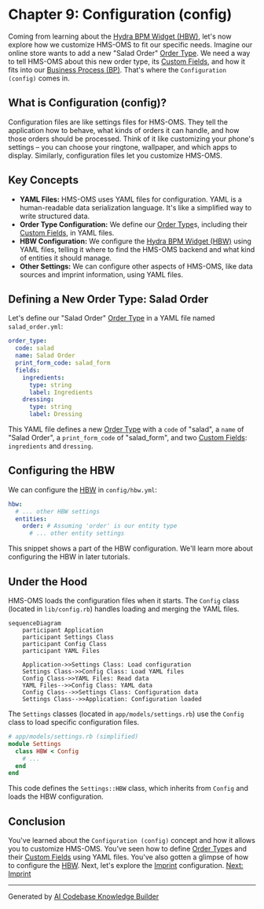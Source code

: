 # Chapter 9: Configuration (config)

Coming from learning about the [Hydra BPM Widget (HBW)](08_hydra_bpm_widget__hbw_.md), let's now explore how we customize HMS-OMS to fit our specific needs.  Imagine our online store wants to add a new "Salad Order" [Order Type](03_order_type.md).  We need a way to tell HMS-OMS about this new order type, its [Custom Fields](07_custom_fields.md), and how it fits into our [Business Process (BP)](04_business_process__bp_.md). That's where the `Configuration (config)` comes in.

## What is Configuration (config)?

Configuration files are like settings files for HMS-OMS. They tell the application how to behave, what kinds of orders it can handle, and how those orders should be processed.  Think of it like customizing your phone's settings – you can choose your ringtone, wallpaper, and which apps to display.  Similarly, configuration files let you customize HMS-OMS.

## Key Concepts

* **YAML Files:** HMS-OMS uses YAML files for configuration. YAML is a human-readable data serialization language. It's like a simplified way to write structured data.
* **Order Type Configuration:**  We define our [Order Type](03_order_type.md)s, including their [Custom Fields](07_custom_fields.md), in YAML files.
* **HBW Configuration:** We configure the [Hydra BPM Widget (HBW)](08_hydra_bpm_widget__hbw_.md) using YAML files, telling it where to find the HMS-OMS backend and what kind of entities it should manage.
* **Other Settings:**  We can configure other aspects of HMS-OMS, like data sources and imprint information, using YAML files.

## Defining a New Order Type: Salad Order

Let's define our "Salad Order" [Order Type](03_order_type.md) in a YAML file named `salad_order.yml`:

```yaml
order_type:
  code: salad
  name: Salad Order
  print_form_code: salad_form
  fields:
    ingredients:
      type: string
      label: Ingredients
    dressing:
      type: string
      label: Dressing
```

This YAML file defines a new [Order Type](03_order_type.md) with a `code` of "salad", a `name` of "Salad Order", a `print_form_code` of "salad_form", and two [Custom Fields](07_custom_fields.md): `ingredients` and `dressing`.

## Configuring the HBW

We can configure the [HBW](08_hydra_bpm_widget__hbw_.md) in `config/hbw.yml`:

```yaml
hbw:
  # ... other HBW settings
  entities:
    order: # Assuming 'order' is our entity type
      # ... other entity settings
```

This snippet shows a part of the HBW configuration.  We'll learn more about configuring the HBW in later tutorials.

## Under the Hood

HMS-OMS loads the configuration files when it starts.  The `Config` class (located in `lib/config.rb`) handles loading and merging the YAML files.

```mermaid
sequenceDiagram
    participant Application
    participant Settings Class
    participant Config Class
    participant YAML Files

    Application->>Settings Class: Load configuration
    Settings Class->>Config Class: Load YAML files
    Config Class->>YAML Files: Read data
    YAML Files-->>Config Class: YAML data
    Config Class-->>Settings Class: Configuration data
    Settings Class-->>Application: Configuration loaded
```

The `Settings` classes (located in `app/models/settings.rb`) use the `Config` class to load specific configuration files.

```ruby
# app/models/settings.rb (simplified)
module Settings
  class HBW < Config
    # ...
  end
end
```

This code defines the `Settings::HBW` class, which inherits from `Config` and loads the HBW configuration.

## Conclusion

You've learned about the `Configuration (config)` concept and how it allows you to customize HMS-OMS. You've seen how to define [Order Type](03_order_type.md)s and their [Custom Fields](07_custom_fields.md) using YAML files.  You've also gotten a glimpse of how to configure the [HBW](08_hydra_bpm_widget__hbw_.md). Next, let's explore the [Imprint](10_imprint.md) configuration. [Next: Imprint](10_imprint.md)


---

Generated by [AI Codebase Knowledge Builder](https://github.com/The-Pocket/Tutorial-Codebase-Knowledge)